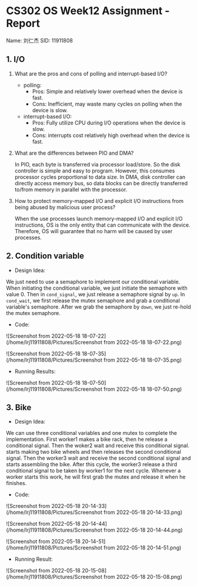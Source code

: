# CS302 OS Week12 Assignment - Report

Name: 刘仁杰
SID: 11911808

## 1. I/O

1. What are the pros and cons of polling and interrupt-based I/O?

   * polling: 
     * Pros: Simple and relatively lower overhead when the device is fast.
     * Cons: Inefficient, may waste many cycles on polling when the device is slow.
   * interrupt-based I/O:
     * Pros: Fully utilize CPU during I/O operations when the device is slow.
     * Cons: interrupts cost relatively high overhead when the device is fast.

2. What are the differences between PIO and DMA?

   In PIO, each byte is transferred via processor load/store. So the disk controller is simple and easy to program. However, this consumes processor cycles proportional to data size. In DMA, disk controller can directly access memory bus, so data blocks can be directly transferred to/from memory in parallel with the processor.

3. How to protect memory-mapped I/O and explicit I/O instructions from being abused by malicious user process?

   When the use processes launch memory-mapped I/O and explicit I/O instructions, OS is the only entity that can communicate with the device. Therefore, OS will guarantee that no harm will be caused by user processes.

## 2. Condition variable

* Design Idea:

We just need to use a semaphore to implement our conditional variable. When initiating the conditional variable, we just initiate the semaphore with value 0. Then in `cond_signal`, we just release a semaphore signal by `up`. In `cond_wait`, we first release the mutex semaphore and grab a conditional variable's semaphore. After we grab the semaphore by `down`, we just re-hold the mutex semaphore.

* Code:

![Screenshot from 2022-05-18 18-07-22](/home/lrj11911808/Pictures/Screenshot from 2022-05-18 18-07-22.png)

![Screenshot from 2022-05-18 18-07-35](/home/lrj11911808/Pictures/Screenshot from 2022-05-18 18-07-35.png)

* Running Results:

![Screenshot from 2022-05-18 18-07-50](/home/lrj11911808/Pictures/Screenshot from 2022-05-18 18-07-50.png)

## 3. Bike

* Design Idea:

We can use three conditional variables and one mutex to complete the implementation. First worker1 makes a bike rack, then he release a conditional signal. Then the woker2 wait and receive this conditional signal. starts making two bike wheels and then releases the second conditional signal. Then the worker3 wait and receive the second conditional signal and starts assembling the bike. After this cycle, the worker3 release a third conditional signal to be taken by worker1 for the next cycle. Whenever a worker starts this work, he will first grab the mutex and release it when he finishes.

* Code:

![Screenshot from 2022-05-18 20-14-33](/home/lrj11911808/Pictures/Screenshot from 2022-05-18 20-14-33.png)

![Screenshot from 2022-05-18 20-14-44](/home/lrj11911808/Pictures/Screenshot from 2022-05-18 20-14-44.png)

![Screenshot from 2022-05-18 20-14-51](/home/lrj11911808/Pictures/Screenshot from 2022-05-18 20-14-51.png)

* Running Result:

![Screenshot from 2022-05-18 20-15-08](/home/lrj11911808/Pictures/Screenshot from 2022-05-18 20-15-08.png)
